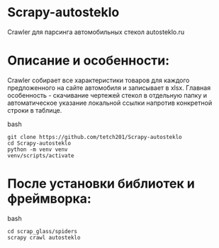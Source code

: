 # Scrapy-autosteklo
Crawler для парсинга автомобильных стекол autosteklo.ru

# Описание и особенности:
Crawler собирает все характеристики товаров для каждого предложенного на сайте автомобиля и записывает в xlsx.
Главная особенность - скачивание чертежей стекол в отдельную папку и автоматическое указание локальной ссылки напротив конкретной строки в таблице.

bash
```
git clone https://github.com/tetch201/Scrapy-autosteklo
cd Scrapy-autosteklo
python -m venv venv
venv/scripts/activate
```
# После установки библиотек и фреймворка:
bash
```
cd scrap_glass/spiders
scrapy crawl autosteklo
```
